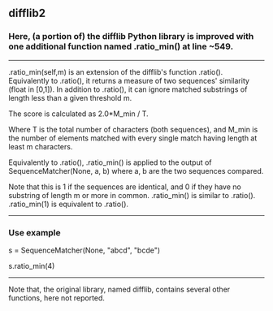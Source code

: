 ## difflib2
### Here, (a portion of) the difflib Python library is improved with one additional function named .ratio_min() at line ~549.

---

.ratio_min(self,m) is an extension of the difflib's function .ratio(). Equivalently to .ratio(), it returns a measure of two sequences' similarity (float in [0,1]).
In addition to .ratio(), it can ignore matched substrings of length less than a given threshold m. 

The score is calculated as 2.0*M_min / T.

Where T is the total number of characters (both sequences), and
M_min is the number of elements matched with every single match having length at least m characters. 

Equivalently to .ratio(), .ratio_min() is applied to the output of SequenceMatcher(None, a, b) where a, b are the two sequences compared.

Note that this is 1 if the sequences are identical, and 0 if
they have no substring of length m or more in common.
.ratio_min() is similar to .ratio(). 
.ratio_min(1) is equivalent to .ratio().

---

### Use example

s = SequenceMatcher(None, "abcd", "bcde")

s.ratio_min(4)

---
Note that, the original library, named difflib, contains several other functions, here not reported. 
